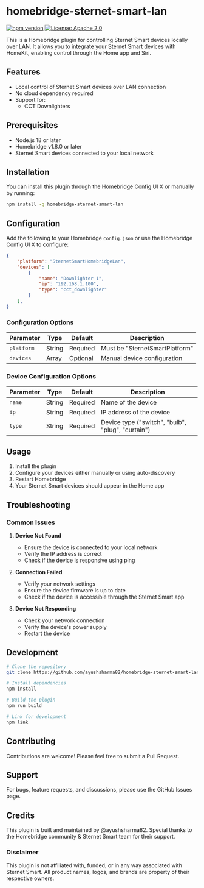 # homebridge-sternet-smart-lan

[![npm version](https://badge.fury.io/js/homebridge-sternet-smart-lan.svg)](https://badge.fury.io/js/homebridge-sternet-smart)
[![License: Apache 2.0](https://img.shields.io/badge/License-Apache%202.0-yellow.svg)](https://opensource.org/licenses/Apache-2.0)

This is a Homebridge plugin for controlling Sternet Smart devices locally over LAN. It allows you to integrate your Sternet Smart devices with HomeKit, enabling control through the Home app and Siri.

## Features

- Local control of Sternet Smart devices over LAN connection
- No cloud dependency required
- Support for:
  - CCT Downlighters

## Prerequisites

- Node.js 18 or later
- Homebridge v1.8.0 or later
- Sternet Smart devices connected to your local network

## Installation

You can install this plugin through the Homebridge Config UI X or manually by running:

```bash
npm install -g homebridge-sternet-smart-lan
```

## Configuration

Add the following to your Homebridge `config.json` or use the Homebridge Config UI X to configure:

```json
{
    "platform": "SternetSmartHomebridgeLan",
    "devices": [
        {
            "name": "Downlighter 1",
            "ip": "192.168.1.100",
            "type": "cct_downlighter"
        }
    ],
}
```

### Configuration Options

| Parameter | Type | Default | Description |
|-----------|------|---------|-------------|
| `platform` | String | Required | Must be "SternetSmartPlatform" |
| `devices` | Array | Optional | Manual device configuration |

### Device Configuration Options

| Parameter | Type | Default | Description |
|-----------|------|---------|-------------|
| `name` | String | Required | Name of the device |
| `ip` | String | Required | IP address of the device |
| `type` | String | Required | Device type ("switch", "bulb", "plug", "curtain") |

## Usage

1. Install the plugin
2. Configure your devices either manually or using auto-discovery
3. Restart Homebridge
4. Your Sternet Smart devices should appear in the Home app

## Troubleshooting

### Common Issues

1. **Device Not Found**
   - Ensure the device is connected to your local network
   - Verify the IP address is correct
   - Check if the device is responsive using ping

2. **Connection Failed**
   - Verify your network settings
   - Ensure the device firmware is up to date
   - Check if the device is accessible through the Sternet Smart app

3. **Device Not Responding**
   - Check your network connection
   - Verify the device's power supply
   - Restart the device

## Development

```bash
# Clone the repository
git clone https://github.com/ayushsharma82/homebridge-sternet-smart-lan.git

# Install dependencies
npm install

# Build the plugin
npm run build

# Link for development
npm link
```

## Contributing

Contributions are welcome! Please feel free to submit a Pull Request.

## Support

For bugs, feature requests, and discussions, please use the GitHub Issues page.

## Credits

This plugin is built and maintained by @ayushsharma82. Special thanks to the Homebridge community & Sternet Smart team for their support.

### Disclaimer

This plugin is not affiliated with, funded, or in any way associated with Sternet Smart. All product names, logos, and brands are property of their respective owners.
